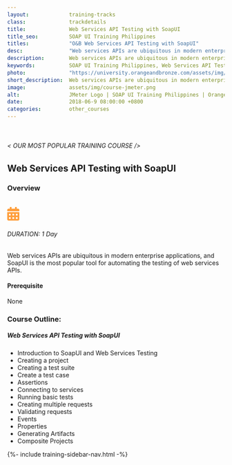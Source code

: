 ```yaml
---
layout:             training-tracks
class:              trackdetails
title:              Web Services API Testing with SoapUI
title_seo:          SOAP UI Training Philippines
titles:             "O&B Web Services API Testing with SoapUI"
desc:               "Web services APIs are ubiquitous in modern enterprise applications, and SoapUI is the most popular tool for automating the testing of web services APIs."
description:        Web services APIs are ubiquitous in modern enterprise applications, and SoapUI is the most popular tool for automating the testing of web services APIs.
keywords:           SOAP UI Training Philippines, Web Services API Testing with SoapUI Training Course Philippines, SOAP UI Training Course Manila
photo:              "https://university.orangeandbronze.com/assets/img/WebServicesAPITestingWithSoaUI-FBLinkPostPhoto.png"
short_description:  Web services APIs are ubiquitous in modern enterprise applications, and SoapUI is the most popular tool for automating the testing of web services APIs.
image:              assets/img/course-jmeter.png
alt:                JMeter Logo | SOAP UI Training Philippines | Orange and Bronze Software Labs
date:               2018-06-9 08:00:00 +0800
categories:         other_courses
---
```

<div class="section-content">
    <div class="container-fluid auto-1110">
        <div class="row">
            <div class="col">
                <div class="panel-content">
                    <div class="title-section">
                        <img src="{{ "assets/img/title-software.png" | relative_url }}" alt="">
                        <div class="title">
                            <h6>
                                < OUR MOST POPULAR TRAINING COURSE />
                            </h6>
                            <h2>Web Services API Testing with SoapUI</h2>
                        </div>
                    </div>
                    <div class="row" data-sticky-container>
                        <div class="track-panel">
                            <div class="track-content">
                                <section id="overview">
                                    <h3>Overview</h3>
                                    <img class="mb30 img-fluid" src="{{ "assets/img/WebServicesAPITestingWithSoapUI-cover.png" | relative_url }}" alt="">
                                    <div class="track-details">
                                        <div class="details mr40">
                                            <img src="/assets/img/ico-calendar.svg" alt="">
                                            <h6>DURATION: 1 Day</h6>
                                        </div>
                                    </div>
                                    <p>
                                        Web services APIs are ubiquitous in modern enterprise applications, and SoapUI is the most popular tool for automating the testing of web services APIs.
                                    </p>
                                    <h4>
                                        Prerequisite
                                    </h4>
                                    <p>
                                        None
                                    </p>
                                </section>
                                <section id="topic-outline">
                                    <h3>
                                        Course Outline:
                                    </h3>
                                    <h5 class="course-title">Web Services API Testing with SoapUI</h5>
                                    <ul class="course-outline">
                                        <li>Introduction to SoapUI and Web Services Testing</li>
                                        <li>Creating a project</li>
                                        <li>Creating a test suite</li>
                                        <li>Create a test case</li>
                                        <li>Assertions</li>
                                        <li>Connecting to services</li>
                                        <li>Running basic tests</li>
                                        <li>Creating multiple requests</li>
                                        <li>Validating requests</li>
                                        <li>Events</li>
                                        <li>Properties</li>
                                        <li>Generating Artifacts</li>
                                        <li>Composite Projects</li>
                                    </ul>
                                </section>
                            </div>
                            {%- include training-sidebar-nav.html -%}
                        </div>
                    </div>
                </div>
            </div>
        </div>
    </div>
</div>